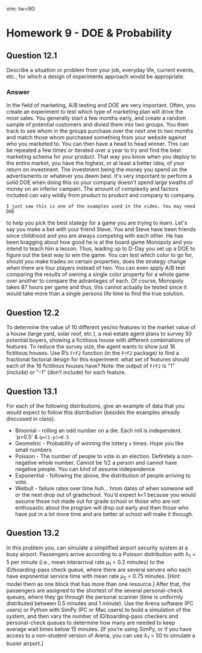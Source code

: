 vim: tw=90:
# Homework 9 - DOE & Probability
## Question 12.1
Describe a situation or problem from your job, everyday life, current events, etc., for which a design of
experiments approach would be appropriate.
### Answer
In the field of marketing, A/B testing and DOE are very important. Often, you create an experiment to test which 
type of marketing plan will drive the most sales. You generally start a few months early, and create a random sample 
of potential customers and divied them into two groups. You then track to see whom in the groups purchase over the 
next one to two months and match those whom purchased something from your website against who you marketed to. 
You can then have a head to head winner. This can be repeated a few times or iterated over a year to try and find 
the best marketing schema for your product. That way you know when you deploy to the entire market, you have the 
highest, or at least a better idea, of your return on investment. The investment being the money you spend on 
the advertisments or whatever you deem best. It's very important to perform a solid DOE when doing this so your 
company doesn't spend large swaths of money on an inferior campain. The amount of complexity and factors included 
can vary wildly from product to product and company to company. 

    I just saw this is one of the examples used in the video. You may need DOE 
to help you pick the best stategy for a game you are trying to learn. Let's say you make
a bet with your friend Steve. You and Steve have been friends since childhood and you are
always competing with each other. He has been bragging about how good he is at the board
game Monopoly and you intend to teach him a lesson. Thus, leading up to D-Day you set up a
DOE to figure out the best way to win the game. You can test which color to go for, should
you make trades on certain properties, does the strategy change when there are four
players instead of two. You can even apply A/B test comparing the results of owning a
single color property for a whole game over another to compare the advantages of each. Of
course, Monopoly takes 87 hours per game and thus, this cannot actually be tested since it
would take more than a single persons life time to find the true solution. 

## Question 12.2
To determine the value of 10 different yes/no features to the market value of a house (large yard, solar
roof, etc.), a real estate agent plans to survey 50 potential buyers, showing a fictitious house with
different combinations of features. To reduce the survey size, the agent wants to show just 16 fictitious
houses. Use R’s `FrF2` function (in the `FrF2` package) to find a fractional factorial design for this
experiment: what set of features should each of the 16 fictitious houses have? Note: the output of
`FrF2` is "1" (include) or "-1" (don’t include) for each feature.
## Question 13.1
For each of the following distributions, give an example of data that you would expect to follow this
distribution (besides the examples already discussed in class).
  -  Binomial - rolling an odd number on a die. Each roll is independent.
     'p=0.5' & `q=(1-p)=0.5`
  -  Geometric - Probability of winning the lottery `x` times. Hope you like small numbers 
  -  Poisson - The number of people to vote in an election. Definitely a non-negative
     whole number. Cannot be 1/2 a person and cannot have negative people. You can _kind_
     of assume independence
  -  Exponential - following the above, the distribution of people arriving to vote. 
  -  Weibull - failure rates over time huh... hmm dates of when someone will or the next drop out of
     gradschool. You'd expect k<1 because you would assume those not made out for grade
     school or those who are not enthusastic about the program will drop out early and
     then those who have put in a lot more time and are better at school will make it
     through.  
## Question 13.2
In this problem you, can simulate a simplified airport security system at a busy airport. Passengers arrive
according to a Poisson distribution with λ<sub>1</sub> = 5 per minute (i.e., mean interarrival rate μ<sub>1</sub> = 0.2 minutes)
to the ID/boarding-pass check queue, where there are several servers who each have exponential
service time with mean rate μ<sub>2</sub> = 0.75 minutes. [Hint: model them as one block that has more than one
resource.] After that, the passengers are assigned to the shortest of the several personal-check queues,
where they go through the personal scanner (time is uniformly distributed between 0.5 minutes and 1
minute).
Use the Arena software (PC users) or Python with SimPy (PC or Mac users) to build a simulation of the
system, and then vary the number of ID/boarding-pass checkers and personal-check queues to
determine how many are needed to keep average wait times below 15 minutes. [If you’re using SimPy,
or if you have access to a non-student version of Arena, you can use λ<sub>1</sub> = 50 to simulate a busier airport.]
